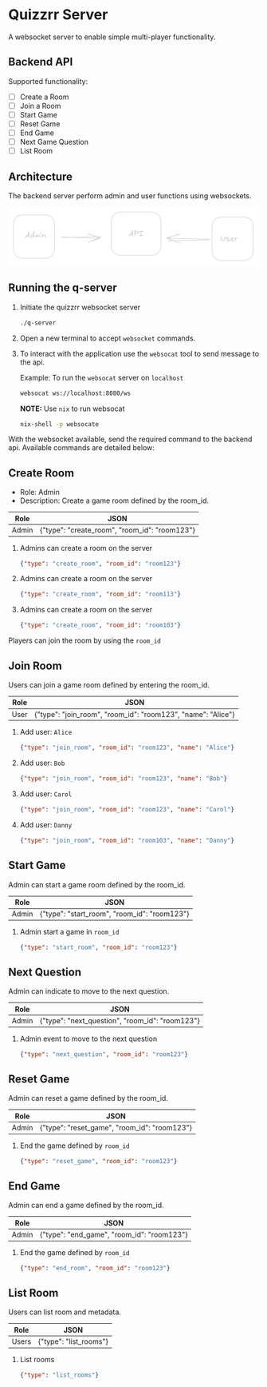 # Quizzrr Server

A websocket server to enable simple multi-player functionality.

## Backend API

Supported functionality:

- [ ] Create a Room
- [ ] Join a Room
- [ ] Start Game
- [ ] Reset Game
- [ ] End Game
- [ ] Next Game Question
- [ ] List Room

## Architecture

The backend server perform admin and user functions using websockets.

![q-server](https://github.com/rosera/q-server/blob/main/screenshots/q-server-api.png "q-server")


## Running the q-server

1. Initiate the quizzrr websocket server
   ```bash
   ./q-server
   ```

2. Open a new terminal to accept `websocket` commands.

3. To interact with the application use the `websocat` tool to send message to the api.

   Example: To run the `websocat` server on `localhost`

   ```bash
   websocat ws://localhost:8080/ws
   ```

   __NOTE:__
   Use `nix` to run websocat
   ```bash
   nix-shell -p websocate
   ```

With the websocket available, send the required command to the backend api.
Available commands are detailed below:

## Create Room

* Role: Admin
* Description: Create a game room defined by the room_id.

| Role | JSON |
|------|------|
| Admin | {"type": "create_room", "room_id": "room123"} |

1. Admins can create a room on the server
   ```json
   {"type": "create_room", "room_id": "room123"}
   ```
2. Admins can create a room on the server
   ```json
   {"type": "create_room", "room_id": "room113"}
   
3. Admins can create a room on the server
   ```json
   {"type": "create_room", "room_id": "room103"}
   
Players can join the room by using the `room_id`

## Join Room

Users can join a game room defined by entering the room_id.

| Role | JSON |
|------|------|
| User | {"type": "join_room", "room_id": "room123", "name": "Alice"} |

1. Add user: `Alice`
   ```json
   {"type": "join_room", "room_id": "room123", "name": "Alice"} 
   ```

2. Add user: `Bob`
   ```json
   {"type": "join_room", "room_id": "room123", "name": "Bob"} 
   ```

3. Add user: `Carol`
   ```json
   {"type": "join_room", "room_id": "room123", "name": "Carol"} 
   ```

3. Add user: `Danny`
   ```json
   {"type": "join_room", "room_id": "room103", "name": "Danny"} 
   ```

## Start Game 

Admin can start a game room defined by the room_id.

| Role | JSON |
|------|------|
| Admin | {"type": "start_room", "room_id": "room123"} |

1. Admin start a game in `room_id`
   ```json
   {"type": "start_room", "room_id": "room123"}
   ```

## Next Question

Admin can indicate to move to the next question.

| Role | JSON |
|------|------|
| Admin | {"type": "next_question", "room_id": "room123"} |

1. Admin event to move to the next question
   ```json
   {"type": "next_question", "room_id": "room123"}
   ```

## Reset Game 

Admin can reset a game defined by the room_id.

| Role | JSON |
|------|------|
| Admin | {"type": "reset_game", "room_id": "room123"} |

1. End the game defined by `room_id`
   ```json
   {"type": "reset_game", "room_id": "room123"}
   ```


## End Game 

Admin can end a game defined by the room_id.

| Role | JSON |
|------|------|
| Admin | {"type": "end_game", "room_id": "room123"} |

1. End the game defined by `room_id`
   ```json
   {"type": "end_room", "room_id": "room123"}
   ```

## List Room 

Users can list room and metadata.

| Role | JSON |
|------|------|
| Users | {"type": "list_rooms"} |

1. List rooms
   ```json
   {"type": "list_rooms"}
   ```

